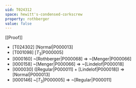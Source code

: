 ```yaml
---
uid: T024312
space: hewitt's-condensed-corkscrew
property: rothberger
value: false
---
```

[[Proof]]

* [T024302] [Normal|P000013]
* [T001098] [$T_3$|P000005]
* [I000160] ~[Rothberger|P000068] => ~[Menger|P000066]
* [I000158] ~[Menger|P000066] => ~[Lindelof|P000018]
* [I000030] ([Regular|P000011] + [Lindelof|P000018]) => [Normal|P000013]
* [I000146] ~[$T_3$|P000005] => ~[Regular|P000011]


